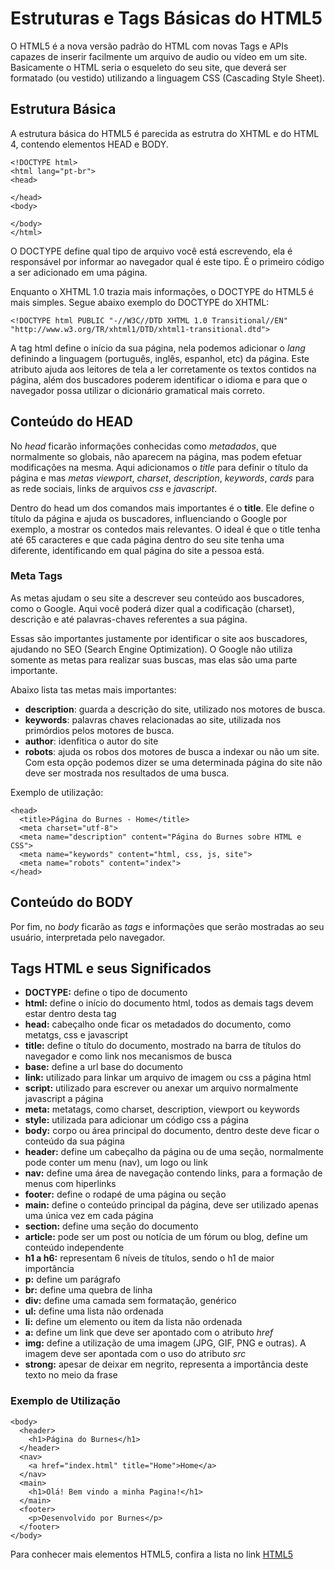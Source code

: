 

#  Estruturas e Tags Básicas do HTML5

O HTML5 é a nova versão padrão do HTML com novas Tags e APIs capazes de inserir facilmente um arquivo de audio ou vídeo em um site. Basicamente o HTML seria o esqueleto do seu site, que deverá ser formatado (ou vestido) utilizando a linguagem CSS (Cascading Style Sheet).

## Estrutura Básica

A estrutura básica do HTML5 é parecida as estrutra do XHTML e do HTML 4, contendo elementos HEAD e BODY.

```
<!DOCTYPE html>
<html lang="pt-br">
<head>

</head>
<body>

</body>
</html>
```

O DOCTYPE define qual tipo de arquivo você está escrevendo, ela é responsável por informar ao navegador qual é este tipo. É o primeiro código a ser adicionado em uma página.

Enquanto o XHTML 1.0 trazia mais informações, o DOCTYPE do HTML5 é mais simples. Segue abaixo exemplo do DOCTYPE do XHTML:

```
<!DOCTYPE html PUBLIC "-//W3C//DTD XHTML 1.0 Transitional//EN" "http://www.w3.org/TR/xhtml1/DTD/xhtml1-transitional.dtd">
```

A tag html define o início da sua página, nela podemos adicionar o *lang* definindo a linguagem (português, inglês, espanhol, etc) da página. Este atributo ajuda aos leitores de tela a ler corretamente os textos contidos na página, além dos buscadores poderem identificar o idioma e para que o navegador possa utilizar o dicionário gramatical mais correto.

## Conteúdo do HEAD

No *head* ficarão informações conhecidas como *metadados*, que normalmente so globais, não aparecem na página, mas podem efetuar modificações na mesma. Aqui adicionamos o *title* para definir o título da página e mas *metas* *viewport*, *charset*, *description*, *keywords*, *cards* para as rede sociais, links de arquivos *css* e *javascript*.

Dentro do head um dos comandos mais importantes é o **title**. Ele define o título da página e ajuda os buscadores, influenciando o Google por exemplo, a mostrar os contedos mais relevantes. O ideal é que o title tenha até 65 caracteres e que cada página dentro do seu site tenha uma diferente, identificando em qual página do site a pessoa está.

### Meta Tags

As metas ajudam o seu site a descrever seu conteúdo aos buscadores, como o Google. Aqui você poderá dizer qual a codificação (charset), descrição e até palavras-chaves referentes a sua página.

Essas são importantes justamente por identificar o site aos buscadores, ajudando no SEO (Search Engine Optimization). O Google não utiliza somente as metas para realizar suas buscas, mas elas são uma parte importante.

Abaixo lista tas metas mais importantes:

- **description**: guarda a descrição do site, utilizado nos motores de busca.
- **keywords**: palavras chaves relacionadas ao site, utilizada nos primórdios pelos motores de busca.
- **author**: idenfitica o autor do site
- **robots**: ajuda os robos dos motores de busca a indexar ou não um site. Com esta opção podemos dizer se uma determinada página do site não deve ser mostrada nos resultados de uma busca.

Exemplo de utilização:

```
<head>
  <title>Página do Burnes - Home</title>
  <meta charset="utf-8">
  <meta name="description" content="Página do Burnes sobre HTML e CSS">
  <meta name="keywords" content="html, css, js, site">
  <meta name="robots" content="index">
</head>
```

## Conteúdo do BODY

Por fim, no *body* ficarão as *tags* e informações que serão mostradas ao seu usuário, interpretada pelo navegador.

## Tags HTML e seus Significados

- **DOCTYPE:** define o tipo de documento
- **html:** define o início do documento html, todos as demais tags devem estar dentro desta tag
- **head:** cabeçalho onde ficar os metadados do documento, como metatgs, css e javascript
- **title:** define o título do documento, mostrado na barra de títulos do navegador e como link nos mecanismos de busca
- **base:** define a url base do documento
- **link:** utilizado para linkar um arquivo de imagem ou css a página html
- **script:** utilizado para escrever ou anexar um arquivo normalmente javascript a página
- **meta:** metatags, como charset, description, viewport ou keywords
- **style:** utilizada para adicionar um código css a página
- **body:** corpo ou área principal do documento, dentro deste deve ficar o conteúdo da sua página
- **header:** define um cabeçalho da página ou de uma seção, normalmente pode conter um menu (nav), um logo ou link
- **nav:** define uma área de navegação contendo links, para a formação de menus com hiperlinks
- **footer:** define o rodapé de uma página ou seção
- **main:** define o conteúdo principal da página, deve ser utilizado apenas uma única vez em cada página
- **section:** define uma seção do documento
- **article:** pode ser um post ou notícia de um fórum ou blog, define um conteúdo independente
- **h1 a h6:** representam 6 níveis de títulos, sendo o h1 de maior importância
- **p:** define um parágrafo
- **br:** define uma quebra de linha
- **div:** define uma camada sem formatação, genérico
- **ul:** define uma lista não ordenada
- **li:** define um elemento ou item da lista não ordenada
- **a:** define um link que deve ser apontado com o atributo *href*
- **img:** define a utilização de uma imagem (JPG, GIF, PNG e outras). A imagem deve ser apontada com o uso do atributo *src*
- **strong:** apesar de deixar em negrito, representa a importância deste texto no meio da frase

### Exemplo de Utilização

```
<body>
  <header>
    <h1>Página do Burnes</h1>
  </header>
  <nav>
    <a href="index.html" title="Home">Home</a>
  </nav>
  <main>
    <h1>Olá! Bem vindo a minha Pagina!</h1>
  </main>
  <footer>
    <p>Desenvolvido por Burnes</p>
  </footer>
</body>
```

Para conhecer mais elementos HTML5, confira a lista no link [HTML5](https://developer.mozilla.org/pt-BR/docs/Web/HTML/HTML5/HTML5_element_list)